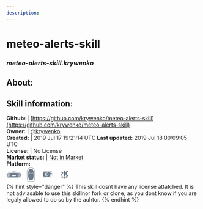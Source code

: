```yaml
---  
description:   
---  
```

# meteo-alerts-skill  
### _meteo-alerts-skill.krywenko_  
## About:  


## Skill information:  
**Github:** | [https://github.com/krywenko/meteo-alerts-skill](https://github.com/krywenko/meteo-alerts-skill)  
**Owner:** | [@krywenko](https://github.com/krywenko)  
**Created:** | 2019 Jul 17 19:21:14 UTC  **Last updated:** 2019 Jul 18 00:09:05 UTC  
**License:** | No License  
**Market status:** | [Not in Market](https://market.mycroft.ai/skill/)  
**Platform:**  
 ![](../.gitbook/assets/mark-1-icon.png)  ![](../.gitbook/assets/mark-2-icon.png)  ![](../.gitbook/assets/picroft-icon.png)  ![](../.gitbook/assets/kde.png)   
{% hint style="danger" %}
This skill dosnt have any license attatched. It is not adviasable to use this skillnor fork or clone, as you dont know if you are legaly allowed to do so by the auhtor.
{% endhint %}
